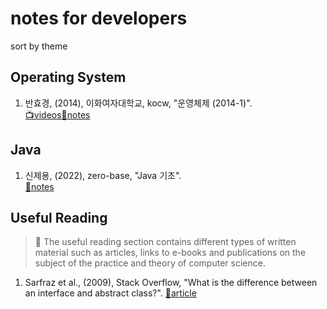 # notes for developers
sort by theme
## Operating System
1. 반효경, (2014), 이화여자대학교, kocw, "운영체제 (2014-1)".  
[📺videos](http://www.kocw.net/home/cview.do?cid=3646706b4347ef09)[📝notes](kocw/%EC%9A%B4%EC%98%81%EC%B2%B4%EC%A0%9C%20(2014-1))
  
## Java
1. 신제용, (2022), zero-base, "Java 기초".  
[📝notes](/zero-base/Java%20기초/README.md)
  

## Useful Reading
> 📌 The useful reading section contains different types of written material such as articles, links to e-books and publications on the subject of the practice and theory of computer science.  
1. Sarfraz et al., (2009), Stack Overflow, "What is the difference between an interface and abstract class?".
[📄article](https://stackoverflow.com/questions/1913098/what-is-the-difference-between-an-interface-and-abstract-class)